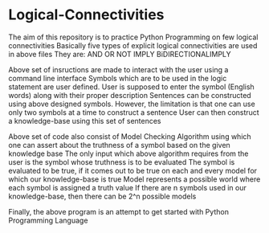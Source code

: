 # Logical-Connectivities
The aim of this repository is to practice Python Programming on few logical connectivities
Basically five types of explicit logical connectivities are used in above files
They are:
  AND
  OR
  NOT
  IMPLY
  BiDIRECTIONALIMPLY
  
Above set of insructions are made to interact with the user using a command line interface
Symbols which are to be used in the logic statement are user defined. User is supposed to enter the symbol (English words) along with their proper description
Sentences can be constructed using above designed symbols. However, the limitation is that one can use only two symbols at a time to construct a sentence
User can then construct a knowledge-base using this set of sentences

Above set of code also consist of Model Checking Algorithm using which one can assert about the truthness of a symbol based on the given knowledge base
The only input which above algorithm requires from the user is the symbol whose truthness is to be evaluated
The symbol is evaluated to be true, if it comes out to be true on each and every model for which our knowledge-base is true
Model represents a possible world where each symbol is assigned a truth value
If there are n symbols used in our knowledge-base, then there can be 2^n possible models

Finally, the above program is an attempt to get started with Python Programming Language
